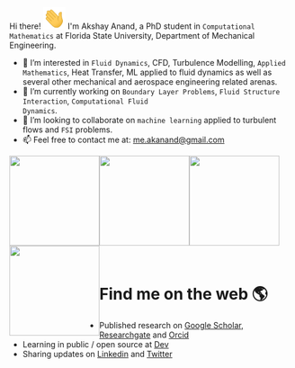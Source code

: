 Hi there! <a target="_blank" rel="noopener noreferrer" href="https://github.com/anand-me/anand-me.github.io/blob/master/Favicon/hello.gif"><img src="https://github.com/anand-me/anand-me.github.io/blob/master/Favicon/hello.gif" width="40px" style="max-width:100%;"></a> I'm Akshay Anand, a PhD student in <code>Computational Mathematics</code> at Florida State University, Department of Mechanical Engineering. </h3>
- 👀 I’m interested in <code>Fluid Dynamics</code>, CFD, Turbulence Modelling, <code>Applied Mathematics</code>, Heat Transfer, ML applied to fluid dynamics as well as several other mechanical and aerospace engineering related arenas.
- 🌱 I’m currently working on <code>Boundary Layer Problems</code>, <code>Fluid Structure Interaction</code>, <code>Computational Fluid Dynamics</code>.
-  💞️ I’m looking to collaborate on <code>machine learning</code> applied to turbulent flows and <code>FSI</code> problems.
- 📫 Feel free to contact me at: me.akanand@gmail.com


<td width="25%">
            <div class="one">
             <div class="two"><img align="left" width=160px height=160px padding: 550px; src='https://akshayanand.info/Conferences/Research/DBVf.gif'></div> 
             <div class="two"><img align="left" width=160px height=160px padding: 550px; src='https://akshayanand.info/Conferences/Research/at.gif'></div> 
             <div class="two"><img align="left" width=160px height=160px padding: 550px; src='https://akshayanand.info/Conferences/Research/transition_to_turbulence.gif'></div> 
             <div class="two"><img align="left" width=160px height=160px padding: 100px; src='https://akshayanand.info/Conferences/Research/PSH.gif'>&nbsp;  &nbsp; &nbsp; &nbsp; &nbsp; &nbsp; &nbsp; &nbsp; &nbsp; &nbsp; &nbsp; &nbsp; &nbsp; &nbsp; &nbsp; &nbsp; &nbsp; &nbsp; &nbsp; &nbsp; &nbsp; &nbsp; &nbsp; &nbsp; &nbsp; &nbsp; &nbsp; &nbsp; &nbsp; &nbsp; &nbsp; &nbsp; &nbsp; &nbsp; &nbsp; &nbsp; &nbsp; &nbsp; &nbsp; &nbsp; &nbsp; &nbsp; &nbsp; &nbsp; &nbsp; &nbsp; &nbsp; &nbsp; &nbsp;</div> 
      
   # Find me on the web <g-emoji class="g-emoji" alias="earth_americas" fallback-src="https://github.githubassets.com/images/icons/emoji/unicode/1f30e.png">🌎</g-emoji>  
- Published research on [Google Scholar,](https://scholar.google.com/citations?user=5pY2xYQAAAAJ&hl=en&authuser=2) [Researchgate](https://www.researchgate.net/profile/Akshay-Anand-5) and [Orcid](https://orcid.org/0000-0002-5951-1724) 
- Learning in public / open source at [Dev](https://dev.to/anandme)                        
- Sharing updates on [Linkedin](https://www.linkedin.com/in/akshay-anand-596472148/) and [Twitter](https://twitter.com/akshay23sept)
                        
             
         
               
             
             
 <!---- END SAMPLE PROJECT BLOCK           
                      
<!---
anand-me/anand-me is a ✨ special ✨ repository because its `README.md` (this file) appears on your GitHub profile.
You can click the Preview link to take a look at your changes.

-------->  


